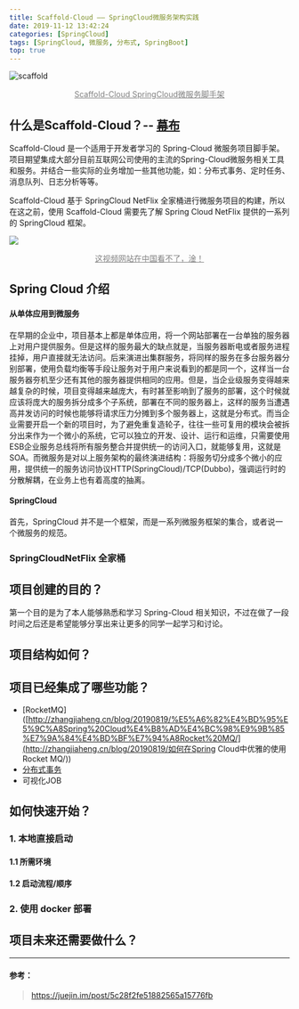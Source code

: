 ```yaml
---
title: Scaffold-Cloud —— SpringCloud微服务架构实践
date: 2019-11-12 13:42:24
categories: [SpringCloud]
tags: [SpringCloud, 微服务, 分布式, SpringBoot]
top: true 
---
```


![scaffold](scaffold.png)

<center><u style="font-size=8px; color:gray">Scaffold-Cloud SpringCloud微服务脚手架</u></center>

<!--more-->

## 什么是Scaffold-Cloud？-- [幕布](https://mubu.com/doc/6NZlNw3DIw)

Scaffold-Cloud 是一个适用于开发者学习的 Spring-Cloud 微服务项目脚手架。项目期望集成大部分目前互联网公司使用的主流的Spring-Cloud微服务相关工具和服务。并结合一些实际的业务增加一些其他功能，如：分布式事务、定时任务、消息队列、日志分析等等。

Scaffold-Cloud 基于 SpringCloud NetFlix 全家桶进行微服务项目的构建，所以在这之前，使用 Scaffold-Cloud 需要先了解 Spring Cloud NetFlix 提供的一系列的 SpringCloud 框架。

![](netflix.png)

<center><u style="font-size=8px; color:gray">这视频网站在中国看不了，淦！</u></center>



## Spring Cloud 介绍 

#### 从单体应用到微服务

在早期的企业中，项目基本上都是单体应用，将一个网站部署在一台单独的服务器上对用户提供服务。但是这样的服务最大的缺点就是，当服务器断电或者服务进程挂掉，用户直接就无法访问。后来演进出集群服务，将同样的服务在多台服务器分别部署，使用负载均衡等手段让服务对于用户来说看到的都是同一个，这样当一台服务器夯机至少还有其他的服务器提供相同的应用。但是，当企业级服务变得越来越复杂的时候，项目变得越来越庞大，有时甚至影响到了服务的部署，这个时候就应该将庞大的服务拆分成多个子系统，部署在不同的服务器上，这样的服务当遭遇高并发访问的时候也能够将请求压力分摊到多个服务器上，这就是分布式。而当企业需要开启一个新的项目时，为了避免重复造轮子，往往一些可复用的模块会被拆分出来作为一个微小的系统，它可以独立的开发、设计、运行和运维，只需要使用 ESB企业服务总线将所有服务整合并提供统一的访问入口，就能够复用，这就是 SOA。而微服务是对以上服务架构的最终演进结构：将服务切分成多个微小的应用，提供统一的服务访问协议HTTP(SpringCloud)/TCP(Dubbo)，强调运行时的分散解耦，在业务上也有着高度的抽离。

#### SpringCloud

首先，SpringCloud 并不是一个框架，而是一系列微服务框架的集合，或者说一个微服务的规范。

### SpringCloudNetFlix 全家桶





## 项目创建的目的？

第一个目的是为了本人能够熟悉和学习 Spring-Cloud 相关知识，不过在做了一段时间之后还是希望能够分享出来让更多的同学一起学习和讨论。



## 项目结构如何？





## 项目已经集成了哪些功能？

- [RocketMQ]([http://zhangjiaheng.cn/blog/20190819/%E5%A6%82%E4%BD%95%E5%9C%A8Spring%20Cloud%E4%B8%AD%E4%BC%98%E9%9B%85%E7%9A%84%E4%BD%BF%E7%94%A8Rocket%20MQ/](http://zhangjiaheng.cn/blog/20190819/如何在Spring Cloud中优雅的使用Rocket MQ/))
- [分布式事务]([http://zhangjiaheng.cn/blog/20190806/%E6%88%91%E9%A1%B9%E7%9B%AE%E4%B8%AD%E4%BD%BF%E7%94%A8%E7%9A%84%E5%88%86%E5%B8%83%E5%BC%8F%E4%BA%8B%E5%8A%A1%EF%BC%9ALCN/](http://zhangjiaheng.cn/blog/20190806/我项目中使用的分布式事务：LCN/))
- 可视化JOB





## 如何快速开始？

### 1. 本地直接启动

####	1.1 所需环境

#### 1.2 启动流程/顺序



### 2. 使用 docker 部署



## 项目未来还需要做什么？







---

#### 参考：

> https://juejin.im/post/5c28f2fe51882565a15776fb

